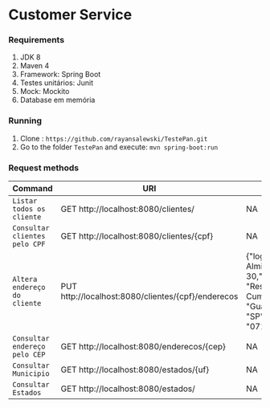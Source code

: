 # Customer Service

### Requirements

1. JDK 8
1. Maven 4
1. Framework: Spring Boot
1. Testes unitários: Junit
1. Mock: Mockito
1. Database em memória

### Running

1. Clone : `https://github.com/rayansalewski/TestePan.git`
1. Go to the folder `TestePan` and execute: `mvn spring-boot:run`

### Request methods

| Command                       | URI                                                | JSON                                                                                                                            |
| ----------------------------- | -------------------------------------------------- | ------------------------------------------------------------------------------------------------------------------------------- |
| `Listar todos os cliente`     | GET http://localhost:8080/clientes/                | NA                                                                                                                              |
| `Consultar clientes pelo CPF` | GET http://localhost:8080/clientes/{cpf}           | NA                                                                                                                              |
| `Altera endereço do cliente`  | PUT http://localhost:8080/clientes/{cpf}/enderecos | {"logradouro": "Rua Almirante","numero": 30,"bairro": "Residencial Cumbica","cidade": "Guarulhos","uf": "SP","cep": "07174470"} |
| `Consultar endereço pelo CEP` | GET http://localhost:8080/enderecos/{cep}          | NA                                                                                                                              |
| `Consultar Municipio`         | GET http://localhost:8080/estados/{uf}             | NA                                                                                                                              |
| `Consultar Estados`           | GET http://localhost:8080/estados/                 | NA                                                                                                                              |
